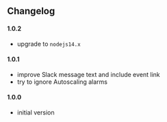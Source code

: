 ## Changelog

#### 1.0.2
- upgrade to `nodejs14.x`

#### 1.0.1
- improve Slack message text and include event link
- try to ignore Autoscaling alarms

#### 1.0.0
- initial version
